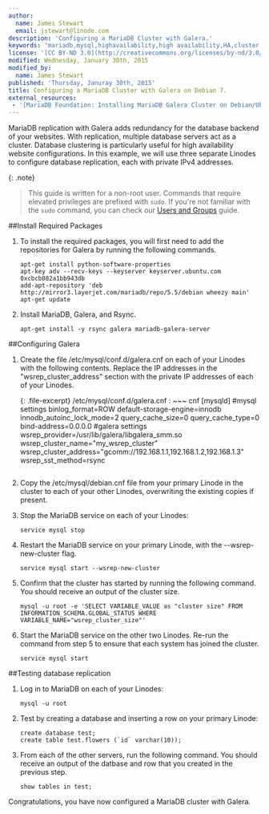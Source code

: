 ```yaml
---
author:
  name: James Stewart
  email: jstewart@linode.com
description: 'Configuring a MariaDB Cluster with Galera.'
keywords: 'mariadb,mysql,highavailability,high availability,HA,cluster,debian'
license: '[CC BY-ND 3.0](http://creativecommons.org/licenses/by-nd/3.0/us/)'
modified: Wednesday, January 30th, 2015
modified_by:
  name: James Stewart
published: 'Thursday, Januray 30th, 2015'
title: Configuring a MariaDB Cluster with Galera on Debian 7.
external_resources:
 - '[MariaDB Foundation: Installing MariaDB Galera Cluster on Debian/Ubuntu](https://blog.mariadb.org/installing-mariadb-galera-cluster-on-debian-ubuntu/)'
---
```


MariaDB replication with Galera adds redundancy for the database backend of your websites. With replication, multiple database servers act as a cluster. Database clustering is particularly useful for high availability website configurations. In this example, we will use three separate Linodes to configure database replication, each with private IPv4 addresses.

{: .note}
>This guide is written for a non-root user. Commands that require elevated privileges are prefixed with ``sudo``. If you're not familiar with the ``sudo`` command, you can check our [Users and Groups](/docs/tools-reference/linux-users-and-groups) guide.

##Install Required Packages

1.  To install the required packages, you will first need to add the repositories for Galera by running the following commands.

		apt-get install python-software-properties
		apt-key adv --recv-keys --keyserver keyserver.ubuntu.com 0xcbcb082a1bb943db
		add-apt-repository 'deb http://mirror3.layerjet.com/mariadb/repo/5.5/debian wheezy main'
		apt-get update

2.  Install MariaDB, Galera, and Rsync.

		apt-get install -y rsync galera mariadb-galera-server

##Configuring Galera

1.  Create the file /etc/mysql/conf.d/galera.cnf on each of your Linodes with the following contents.  Replace the IP addresses in the "wsrep_cluster_address" section with the private IP addresses of each of your Linodes.

	{: .file-excerpt}
    /etc/mysql/conf.d/galera.cnf
    :   ~~~ cnf
    [mysqld]
    #mysql settings
    binlog_format=ROW
    default-storage-engine=innodb
    innodb_autoinc_lock_mode=2
    query_cache_size=0
    query_cache_type=0
    bind-address=0.0.0.0
    #galera settings
    wsrep_provider=/usr/lib/galera/libgalera_smm.so
    wsrep_cluster_name="my_wsrep_cluster"
    wsrep_cluster_address="gcomm://192.168.1.1,192.168.1.2,192.168.1.3"
    wsrep_sst_method=rsync
    ~~~

2.  Copy the /etc/mysql/debian.cnf file from your primary Linode in the cluster to each of your other Linodes, overwriting the existing copies if present.

3.  Stop the MariaDB service on each of your Linodes:

		service mysql stop

4.  Restart the MariaDB service on your primary Linode, with the --wsrep-new-cluster flag.

		service mysql start --wsrep-new-cluster

5.  Confirm that the cluster has started by running the following command.  You should receive an output of the cluster size.

		mysql -u root -e 'SELECT VARIABLE_VALUE as "cluster size" FROM INFORMATION_SCHEMA.GLOBAL_STATUS WHERE VARIABLE_NAME="wsrep_cluster_size"'

6.  Start the MariaDB service on the other two Linodes.  Re-run the command from step 5 to ensure that each system has joined the cluster.

		service mysql start

##Testing database replication

1.  Log in to MariaDB on each of your Linodes:

		mysql -u root

1.  Test by creating a database and inserting a row on your primary Linode:

        create database test;
        create table test.flowers (`id` varchar(10));

2.  From each of the other servers, run the following command.  You should receive an output of the datbase and row that you created in the previous step.

		show tables in test;

Congratulations, you have now configured a MariaDB cluster with Galera.